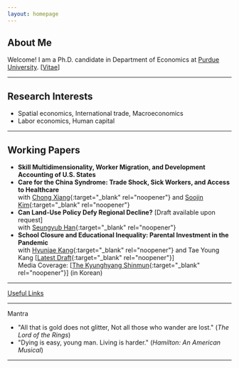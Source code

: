 ```yaml
---
layout: homepage
---
```


## About Me

Welcome! I am a Ph.D. candidate in Department of Economics at [Purdue University](https://www.purdue.edu). [[Vitae](./cv.html)]

---
## Research Interests
- Spatial economics, International trade, Macroeconomics
- Labor economics, Human capital


<!--
<strong style="color:#e74d3c; font-weight:600"> </strong>
-->

---
## Working Papers
- **Skill Multidimensionality, Worker Migration, and Development Accounting of U.S. States**
- **Care for the China Syndrome: Trade Shock, Sick Workers, and Access to Healthcare** 
  <br>
  with [Chong Xiang](https://sites.google.com/view/chongxiang/home){:target="_blank" rel="noopener"} and [Soojin Kim](https://sites.google.com/site/soojinkim06/){:target="_blank" rel="noopener"}
- **Can Land-Use Policy Defy Regional Decline?** [Draft available upon request]
  <br>
  with [Seungyub Han](https://www.seungyubhan.net/){:target="_blank" rel="noopener"}
- **School Closure and Educational Inequality: Parental Investment in the Pandemic** 
  <br>
  with [Hyunjae Kang](https://www.hyunjaekang.com/home){:target="_blank" rel="noopener"} and Tae Young Kang 
  [[Latest Draft](https://sunhamkim.github.io/files/pdf/KangKangKim.pdf){:target="_blank" rel="noopener"}]
  <br>
  Media Coverage: [[The Kyunghyang Shinmun](https://www.khan.co.kr/national/national-general/article/202211301346001){:target="_blank" rel="noopener"}] (in Korean)

<!--
---
## Teaching
<h4 style="margin:0 10px 0;">Instructor, Purdue University</h4>
<ul style="margin:0 0 5px;">
  <li> Microeconomics (Summer 2019), 
    [<a target="_blank" rel="noopener" href="https://sunhamkim.github.io/files/pdf/TeachingEvalSU19.PDF"><autocolor>Instructor Eval 4.7/5.0</autocolor></a>]</li>
</ul>
<h4 style="margin:0 10px 0;">Teaching Assistant, Purdue University</h4>
<ul style="margin:0 0 5px;">
  <li>Undergraduate:  Principle of Economics (Fall 2017), Macroeconomics (Spring 2018), International Trade (Spring 2021), Labor Economics (Summer 2022) </li>
  <li>PhD: Microeconomics II (Fall 2018)</li>
</ul>
<h4 style="margin:0 10px 0;">Teaching Assistant, Yonsei University</h4>
<ul style="margin:0 0 5px;">
  <li>Undergraduate: Labor Economics (Spring 2014-2016), Microeconomics (Spring 2015-2016)</li>
  <li>Graduate: Labor Economics (Spring 2014-2016)</li>
  <li>MBA: Personnel Economics (Fall 2015-Spring 2016), Microeconomics (Spring 2015-2016)</li>
</ul>

---
## Services
<h4 style="margin:0 10px 0;">Conference Session Chair/Discussant</h4>
<ul style="margin:0 0 5px;">
  <li> Discussant, <a href="https://mea.sites.grinnell.edu/wp-content/uploads/2022/11/Updated-2022Schedule-ofEvents-for-website.pdf/"><autocolor>The 86th Annual Meeting of Midwest Economic Association (MEA2022) </autocolor></a></li>
  <li> Session Chair, <a href="https://ies.keio.ac.jp/ames2022/"><autocolor> 2022 Asian Meeting of the Econometric Society in East and South-East Asia (AMES2022) </autocolor></a></li>
</ul>

<h4 style="margin:0 10px 0;">Journal Reviewers</h4>
<ul style="margin:0 0 20px;">
  <li><a target="_blank" rel="noopener" href="https://www.tandfonline.com/journals/riej20"><autocolor>International Economic Journal</autocolor></a></li>
</ul>

-->

<!--
## Contact
**Address:** [320 Krannert Building, 403 W. State Stree, West Lafayette, IN 47907](https://krannert.purdue.edu/){:target="_blank" rel="noopener"} 
-->

---
[Useful Links](./useful-links.html)

---
Mantra
- "All that is gold does not glitter, Not all those who wander are lost." (_The Lord of the Rings_)
- "Dying is easy, young man. Living is harder." (_Hamilton: An American Musical_)
---
